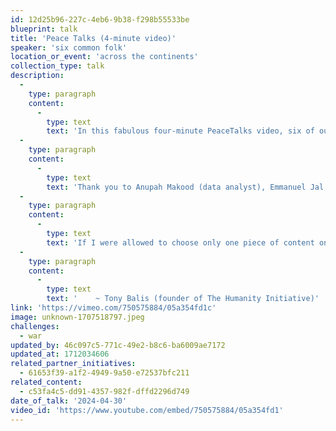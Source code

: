 ```yaml
---
id: 12d25b96-227c-4eb6-9b38-f298b55533be
blueprint: talk
title: 'Peace Talks (4-minute video)'
speaker: 'six common folk'
location_or_event: 'across the continents'
collection_type: talk
description:
  -
    type: paragraph
    content:
      -
        type: text
        text: 'In this fabulous four-minute PeaceTalks video, six of our fellow riders on Earth help set the tone for each of us to work together in building a world of peace. '
  -
    type: paragraph
    content:
      -
        type: text
        text: 'Thank you to Anupah Makood (data analyst), Emmanuel Jal (recording artist and actor), Greg Boyle (social entrepreneur), Estelle Baroung Hughes (educational leader and artist), Lionel Aeschlimann (finance CEO), and Noam Shuster (comedian).'
  -
    type: paragraph
    content:
      -
        type: text
        text: 'If I were allowed to choose only one piece of content on this site to encapsulate our mission, it would be this four-minute video. Enjoy!'
  -
    type: paragraph
    content:
      -
        type: text
        text: '    ~ Tony Balis (founder of The Humanity Initiative)'
link: 'https://vimeo.com/750575884/05a354fd1c'
image: unknown-1707518797.jpeg
challenges:
  - war
updated_by: 46c097c5-771c-49e2-b8c6-ba6009ae7172
updated_at: 1712034606
related_partner_initiatives:
  - 61653f39-a1f2-4949-9a50-e72537bfc211
related_content:
  - c53fa4c5-dd91-4357-982f-dffd2296d749
date_of_talk: '2024-04-30'
video_id: 'https://www.youtube.com/embed/750575884/05a354fd1'
---
```

